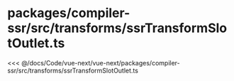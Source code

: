 # packages/compiler-ssr/src/transforms/ssrTransformSlotOutlet.ts

<<< @/docs/Code/vue-next/vue-next/packages/compiler-ssr/src/transforms/ssrTransformSlotOutlet.ts
